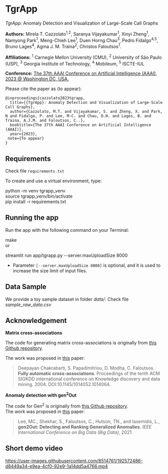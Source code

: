 # TgrApp

*TgrApp*: Anomaly Detection and Visualization of Large-Scale Call Graphs  

**Authors:** Mirela T. Cazzolato<sup>1,2</sup>, Saranya Vijayakumar<sup>1</sup>, Xinyi Zheng<sup>1</sup>, Namyong Park<sup>1</sup>, Meng-Chieh Lee<sup>1</sup>, Duen Horng Chau<sup>3</sup>, Pedro Fidalgo<sup>4,5</sup>, Bruno Lages<sup>4</sup>, Agma J. M. Traina<sup>2</sup>, Christos Faloutsos<sup>1</sup>.  

**Affiliations:**  <sup>1</sup> Carnegie Mellon University (CMU), <sup>2</sup> University of São Paulo (USP), <sup>3</sup> Georgia Institute of Technology, <sup>4</sup> Mobileum, <sup>5</sup> ISCTE-IUL  
    
**Conference:** [The 37th AAAI Conference on Artificial Intelligence (AAAI), 2023 @ Washington DC, USA.](https://aaai.org/Conferences/AAAI-23/demonstration-program/)  

Please cite the paper as (to appear):  

```
@inproceedings{cazzolato2023tgrapp,
  title={{TgrApp}: Anomaly Detection and Visualization of Large-Scale Call Graphs},
  author={Cazzolato, M.T. and Vijayakumar, S. and Zheng, X. and Park, N and Fidalgo, P. and Lee, M-C. and Chau, D.H. and Lages, B. and Traina, A.J.M. and Faloutsos, C..},
  booktitle={The 37th AAAI Conference on Artificial Intelligence (AAAI)},
  year={2023},
 note={To appear}
}
```

## Requirements

Check file `requirements.txt`  

To create and use a virtual environment, type:  

python -m venv tgrapp_venv  
source tgrapp_venv/bin/activate  
pip install -r requirements.txt  

## Running the app

Run the app with the following command on your Terminal:  

make  
or  

streamlit run app/tgrapp.py --server.maxUploadSize 8000  

- Parameter `[--server.maxUploadSize 8000]` is optional, and it is used to increase the size limit of input files.  

## Data Sample

We provide a toy sample dataset in folder *data/*. Check file *sample_raw_data.csv*  

## Acknowledgement

**Matrix cross-associations**

The code for generating matrix cross-associations is originally from [this Github repository]([https://github.com/clifflyon/fully-automatic-cross-associations](https://github.com/clifflyon/fully-automatic-cross-associations)).  

The work was proposed in [this]([https://www.cs.cmu.edu/~christos/PUBLICATIONS/kdd04-cross-assoc.pdf](https://www.cs.cmu.edu/~christos/PUBLICATIONS/kdd04-cross-assoc.pdf)) paper:  

> Deepayan Chakrabarti, S. Papadimitriou, D. Modha, C. Faloutsos.  
>  **Fully automatic cross-associations**. Proceedings of the tenth ACM SIGKDD international conference on Knowledge discovery and data  
> mining. 2004. DOI:10.1145/1014052.1014064.  

**Anomaly detection with gen<sup>2</sup>Out**  

The code for Gen<sup>2</sup> is originally from [this Github repository]([https://github.com/mengchillee/gen2Out](https://github.com/mengchillee/gen2Out)).  
The work was proposed in [this]([https://arxiv.org/pdf/2109.02704.pdf](https://arxiv.org/pdf/2109.02704.pdf)) paper:  

> Lee, MC., Shekhar, S., Faloutsos, C., Hutson, TN., and Iasemidis, L., **gen2Out: Detecting and Ranking Generalized Anomalies**. _IEEE International Conference on Big Data (Big Data)_, 2021.  

## Short demo video

https://user-images.githubusercontent.com/8514761/192572486-d8449a34-e9ea-4cf0-92e9-1a14dd5a4766.mp4

